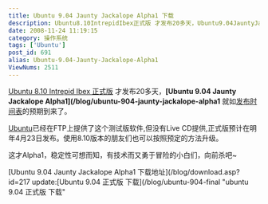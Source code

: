 ```yaml
---
title: Ubuntu 9.04 Jaunty Jackalope Alpha1 下载
description: Ubuntu8.10IntrepidIbex正式版 才发布20多天，Ubuntu9.04JauntyJackalopeAlpha1就如发布时间表的预期到来了。Ubuntu已经在FTP上提供了这个测试版软件,但没有LiveCD提供,正式版预计在明年4月23日发布。使用8.10版本的朋友们也可以按照预定的方法升级。
date: 2008-11-24 11:19:15
category: 操作系统
tags: ['Ubuntu']
post_id: 691
alias: Ubuntu-9.04-Jaunty-Jackalope-Alpha1
ViewNums: 2511
---
```


[Ubuntu 8.10 Intrepid Ibex 正式版](/blog/ubuntu-810-intrepid-ibexhtml "ubuntu 810 intrepid ibex 正式版下载") 才发布20多天，**[Ubuntu 9.04 Jaunty Jackalope Alpha1](/blog/ubuntu-904-jaunty-jackalope-alpha1** 就如[发布时间表](/blog/ubuntu-904-jaunty-jackalope-releaseschedule)的预期到来了。

[Ubuntu](/tags/Ubuntu)已经在FTP上提供了这个测试版软件,但没有Live CD提供,正式版预计在明年4月23日发布。使用8.10版本的朋友们也可以按照预定的方法升级。

这才Alpha1，稳定性可想而知，有技术而又勇于冒险的小白们，向前杀吧~

[Ubuntu 9.04 Jaunty Jackalope Alpha1 下载地址](/blog/download.asp?id=217
update:[Ubuntu 9.04 正式版 下载](/blog/ubuntu-904-final "ubuntu 9.04 正式版 下载"

